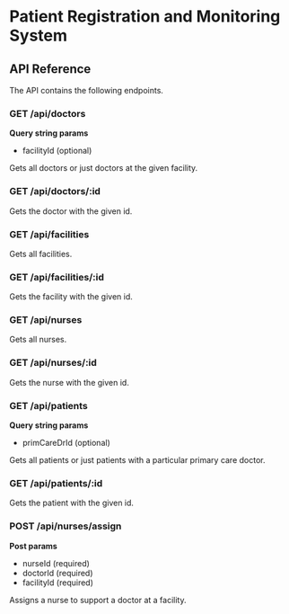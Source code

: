 # Patient Registration and Monitoring System

## API Reference

The API contains the following endpoints.

### GET /api/doctors

**Query string params**

* facilityId (optional)

Gets all doctors or just doctors at the given facility.

### GET /api/doctors/:id

Gets the doctor with the given id.

### GET /api/facilities

Gets all facilities.

### GET /api/facilities/:id

Gets the facility with the given id.

### GET /api/nurses

Gets all nurses.

### GET /api/nurses/:id

Gets the nurse with the given id.

### GET /api/patients

**Query string params**

* primCareDrId (optional)

Gets all patients or just patients with a particular primary care doctor.

### GET /api/patients/:id

Gets the patient with the given id.

### POST /api/nurses/assign

**Post params**

* nurseId (required)
* doctorId (required)
* facilityId (required)

Assigns a nurse to support a doctor at a facility.

